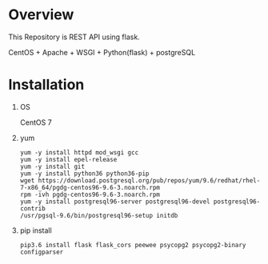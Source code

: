 # Overview
 This Repository is REST API using flask.
 
 CentOS + Apache + WSGI + Python(flask) + postgreSQL
 
# Installation
1. OS	

	CentOS 7
2. yum 
	```
	yum -y install httpd mod_wsgi gcc
	yum -y install epel-release
	yum -y install git
	yum -y install python36 python36-pip
	wget https://download.postgresql.org/pub/repos/yum/9.6/redhat/rhel-7-x86_64/pgdg-centos96-9.6-3.noarch.rpm  
	rpm -ivh pgdg-centos96-9.6-3.noarch.rpm
	yum -y install postgresql96-server postgresql96-devel postgresql96-contrib
	/usr/pgsql-9.6/bin/postgresql96-setup initdb
	```
	
3. pip install
	```
	pip3.6 install flask flask_cors peewee psycopg2 psycopg2-binary configparser
	```
	
